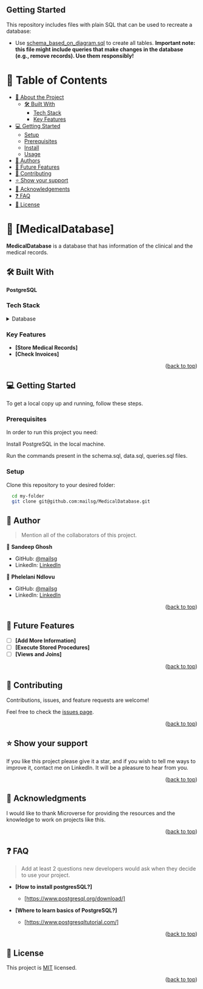 ## Getting Started

This repository includes files with plain SQL that can be used to recreate a database:

- Use [schema_based_on_diagram.sql](./schema_based_on_diagram.sql) to create all tables.
**Important note: this file might include queries that make changes in the database (e.g., remove records). Use them responsibly!**

<a name="readme-top"></a>

# 📗 Table of Contents

- [📖 About the Project](#about-project)
  - [🛠 Built With](#built-with)
    - [Tech Stack](#tech-stack)
    - [Key Features](#key-features)
- [💻 Getting Started](#getting-started)
  - [Setup](#setup)
  - [Prerequisites](#prerequisites)
  - [Install](#install)
  - [Usage](#usage)
- [👥 Authors](#authors)
- [🔭 Future Features](#future-features)
- [🤝 Contributing](#contributing)
- [⭐️ Show your support](#support)
- [🙏 Acknowledgements](#acknowledgements)
- [❓ FAQ](#faq)
- [📝 License](#license)

<!-- PROJECT DESCRIPTION -->

# 📖 [MedicalDatabase] <a name="about-project"></a>

**MedicalDatabase** is a database that has information of the clinical and the medical records.

## 🛠 Built With <a name="built-with"></a>

**PostgreSQL**

### Tech Stack <a name="tech-stack"></a>

<details>
<summary>Database</summary>
  <ul>
    <li><a href="https://www.postgresql.org/">PostgreSQL</a></li>
  </ul>
</details>

<!-- Features -->

### Key Features <a name="key-features"></a>

- **[Store Medical Records]**
- **[Check Invoices]**

<p align="right">(<a href="#readme-top">back to top</a>)</p>

<!-- GETTING STARTED -->

## 💻 Getting Started <a name="getting-started"></a>

To get a local copy up and running, follow these steps.

### Prerequisites

In order to run this project you need:

Install PostgreSQL in the local machine.

Run the commands present in the schema.sql, data.sql, queries.sql files.
### Setup

Clone this repository to your desired folder:

```sh
  cd my-folder
  git clone git@github.com:mailsg/MedicalDatabase.git
```

<!-- AUTHORS -->

## 👥 Author <a name="authors"></a>

> Mention all of the collaborators of this project.

👤 **Sandeep Ghosh**

- GitHub: [@mailsg](https://github.com/mailsg)
- LinkedIn: [LinkedIn](https://linkedin.com/in/sandeep0912/)

👤 **Phelelani Ndlovu**

- GitHub: [@mailsg](https://github.com/techmoves)
- LinkedIn: [LinkedIn](https://www.linkedin.com/in/phelelani-ndlovu/)

<p align="right">(<a href="#readme-top">back to top</a>)</p>

<!-- FUTURE FEATURES -->

## 🔭 Future Features <a name="future-features"></a>

- [ ] **[Add More Information]**
- [ ] **[Execute Stored Procedures]**
- [ ] **[Views and Joins]**

<p align="right">(<a href="#readme-top">back to top</a>)</p>

<!-- CONTRIBUTING -->

## 🤝 Contributing <a name="contributing"></a>

Contributions, issues, and feature requests are welcome!

Feel free to check the [issues page](https://github.com/mailsg/MedicalDatabase/issues).

<p align="right">(<a href="#readme-top">back to top</a>)</p>

<!-- SUPPORT -->

## ⭐️ Show your support <a name="support"></a>

If you like this project please give it a star, and if you wish to tell me ways to improve it, contact me on LinkedIn. It will be a pleasure to hear from you.

<p align="right">(<a href="#readme-top">back to top</a>)</p>

<!-- ACKNOWLEDGEMENTS -->

## 🙏 Acknowledgments <a name="acknowledgements"></a>

I would like to thank Microverse for providing the resources and the knowledge to work on projects like this.

<p align="right">(<a href="#readme-top">back to top</a>)</p>

<!-- FAQ (optional) -->

## ❓ FAQ <a name="faq"></a>

> Add at least 2 questions new developers would ask when they decide to use your project.

- **[How to install postgresSQL?]**

  - [https://www.postgresql.org/download/]

- **[Where to learn basics of PostgreSQL?]**

  - [https://www.postgresqltutorial.com/]

<p align="right">(<a href="#readme-top">back to top</a>)</p>

<!-- LICENSE -->

## 📝 License <a name="license"></a>

This project is [MIT](./LICENSE) licensed.

<p align="right">(<a href="#readme-top">back to top</a>)</p>
